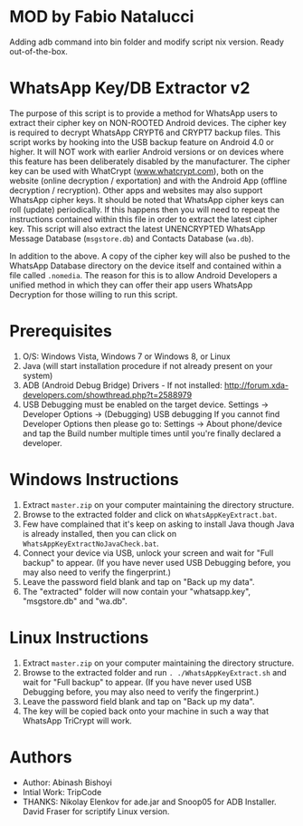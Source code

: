 # MOD by Fabio Natalucci
Adding adb command into bin folder and modify script nix version. Ready out-of-the-box.

# WhatsApp Key/DB Extractor v2

The purpose of this script is to provide a method for WhatsApp users to extract their cipher key on NON-ROOTED
Android devices. The cipher key is required to decrypt WhatsApp CRYPT6 and CRYPT7 backup files. This script
works by hooking into the USB backup feature on Android 4.0 or higher. It will NOT work with earlier Android
versions or on devices where this feature has been deliberately disabled by the manufacturer. The cipher key
can be used with WhatCrypt (www.whatcrypt.com), both on the website (online decryption / exportation) and with
the Android App (offline decryption / recryption). Other apps and websites may also support WhatsApp cipher keys.
It should be noted that WhatsApp cipher keys can roll (update) periodically. If this happens then you will need
to repeat the instructions contained within this file in order to extract the latest cipher key. This script will
also extract the latest UNENCRYPTED WhatsApp Message Database (`msgstore.db`) and Contacts Database (`wa.db`).

In addition to the above. A copy of the cipher key will also be pushed to the WhatsApp Database directory on the
device itself and contained within a file called `.nomedia`. The reason for this is to allow Android Developers
a unified method in which they can offer their app users WhatsApp Decryption for those willing to run this script.


# Prerequisites

1. O/S: Windows Vista, Windows 7 or Windows 8, or Linux
2. Java (will start installation procedure if not already present on your system)
3. ADB (Android Debug Bridge) Drivers - If not installed: http://forum.xda-developers.com/showthread.php?t=2588979
4. USB Debugging must be enabled on the target device. Settings -> Developer Options -> (Debugging) USB debugging
   If you cannot find Developer Options then please go to: Settings -> About phone/device and tap the Build number
   multiple times until you're finally declared a developer.

# Windows Instructions

1. Extract `master.zip` on your computer maintaining the directory structure.
2. Browse to the extracted folder and click on `WhatsAppKeyExtract.bat`.
3. Few have complained that it's keep on asking to install Java though Java is already installed, then you can click on `WhatsAppKeyExtractNoJavaCheck.bat`.
4. Connect your device via USB, unlock your screen and wait for "Full backup" to appear. (If you have never used USB Debugging before, you may also need to verify the fingerprint.)
5. Leave the password field blank and tap on "Back up my data".
6. The "extracted" folder will now contain your "whatsapp.key", "msgstore.db" and "wa.db".

# Linux Instructions
 
1. Extract `master.zip` on your computer maintaining the directory structure.
2. Browse to the extracted folder and run `. ./WhatsAppKeyExtract.sh` and wait for "Full backup" to appear. (If you have never used USB Debugging before, you may also need to verify the fingerprint.)
3. Leave the password field blank and tap on "Back up my data".
4. The key will be copied back onto your machine in such a way that WhatsApp TriCrypt will work.

# Authors

* Author: Abinash Bishoyi
* Intial Work: TripCode
* THANKS: Nikolay Elenkov for ade.jar and Snoop05 for ADB Installer. David Fraser for scriptify Linux version.
